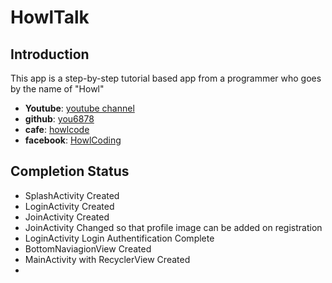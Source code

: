 # HowlTalk

## Introduction
This app is a step-by-step tutorial based app from a programmer who goes by the name of "Howl"
 - __Youtube__: [youtube channel][hl01]
 - __github__: [you6878][hl02]
 - __cafe__: [howlcode][hl03]
 - __facebook__: [HowlCoding][hl04]


## Completion Status
 - SplashActivity Created
 - LoginActivity Created
 - JoinActivity Created
 - JoinActivity Changed so that profile image can be added on registration
 - LoginActivity Login Authentification Complete
 - BottomNaviagionView Created
 - MainActivity with RecyclerView Created
 - 
[hl01]: https://www.youtube.com/channel/UCScI4bsr-RaGdYSC2QAHWug/videos 
[hl02]: https://www.github.com/you6878
[hl03]: https://cafe.naver.com/howlcode
[hl04]: https://facebook.com/HowlCoding



